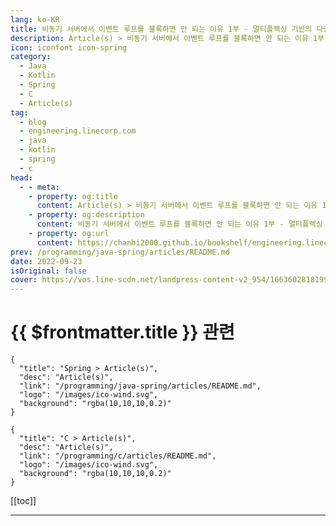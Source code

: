 ```yaml
---
lang: ko-KR
title: 비동기 서버에서 이벤트 루프를 블록하면 안 되는 이유 1부 - 멀티플렉싱 기반의 다중 접속 서버로 가기까지
description: Article(s) > 비동기 서버에서 이벤트 루프를 블록하면 안 되는 이유 1부 - 멀티플렉싱 기반의 다중 접속 서버로 가기까지
icon: iconfont icon-spring
category: 
  - Java
  - Kotlin
  - Spring
  - C
  - Article(s)
tag: 
  - blog
  - engineering.linecorp.com
  - java
  - kotlin
  - spring
  - c
head:
  - - meta:
    - property: og:title
      content: Article(s) > 비동기 서버에서 이벤트 루프를 블록하면 안 되는 이유 1부 - 멀티플렉싱 기반의 다중 접속 서버로 가기까지
    - property: og:description
      content: 비동기 서버에서 이벤트 루프를 블록하면 안 되는 이유 1부 - 멀티플렉싱 기반의 다중 접속 서버로 가기까지
    - property: og:url
      content: https://chanhi2000.github.io/bookshelf/engineering.linecorp.com/do-not-block-the-event-loop-part1.html
prev: /programming/java-spring/articles/README.md
date: 2022-09-23
isOriginal: false
cover: https://vos.line-scdn.net/landpress-content-v2_954/1663602818199.png?updatedAt=1663602820000
---
```


# {{ $frontmatter.title }} 관련

```component VPCard
{
  "title": "Spring > Article(s)",
  "desc": "Article(s)",
  "link": "/programming/java-spring/articles/README.md",
  "logo": "/images/ico-wind.svg",
  "background": "rgba(10,10,10,0.2)"
}
```

```component VPCard
{
  "title": "C > Article(s)",
  "desc": "Article(s)",
  "link": "/programming/c/articles/README.md",
  "logo": "/images/ico-wind.svg",
  "background": "rgba(10,10,10,0.2)"
}
```

[[toc]]

---

<SiteInfo
  name="비동기 서버에서 이벤트 루프를 블록하면 안 되는 이유 1부 - 멀티플렉싱 기반의 다중 접속 서버로 가기까지"
  desc="안녕하세요. MSE2(Messaging Server Engineering 2)에서 인증 도메인을 개발하고 있는 김종민입니다. LINE에서는 서버 개발에 비동기 서버사이드 프레임워크인 Armeria를 적극 사용하고 있습니다. Armeria와 같은 비동기 서버를 ..."
  url="https://engineering.linecorp.com/ko/blog/do-not-block-the-event-loop-part1"
  logo="https://engineering.linecorp.com/favicon-32x32.png?v=6d6085f233d02c34273fa8a8849b502a"
  preview="https://vos.line-scdn.net/landpress-content-v2_954/1663602818199.png?updatedAt=1663602820000"/>

<!-- TODO: 작성 -->
